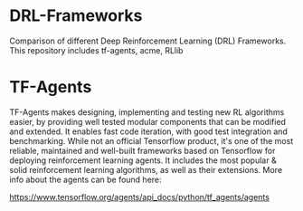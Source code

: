 # DRL-Frameworks
Comparison of different Deep Reinforcement Learning (DRL) Frameworks. This repository includes tf-agents, acme, RLlib

# TF-Agents
TF-Agents makes designing, implementing and testing new RL algorithms easier, by providing well tested modular components that can be modified and extended. It enables fast code iteration, with good test integration and benchmarking. While not an official Tensorflow product, it's one of the most reliable, maintained and well-built frameworks based on Tensorflow for deploying reinforcement learning agents. It includes the most popular & solid reinforcement learning algorithms, as well as their extensions. More info about the agents can be found here:

https://www.tensorflow.org/agents/api_docs/python/tf_agents/agents

